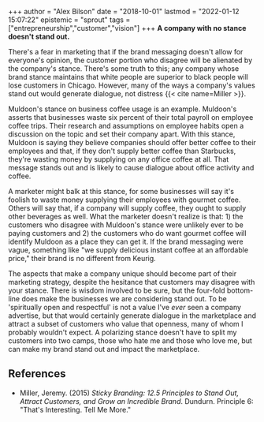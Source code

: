 +++
author = "Alex Bilson"
date = "2018-10-01"
lastmod = "2022-01-12 15:07:22"
epistemic = "sprout"
tags = ["entrepreneurship","customer","vision"]
+++
**A company with no stance doesn't stand out.**

There's a fear in marketing that if the brand messaging doesn't allow for everyone's opinion, the customer portion who disagree will be alienated by the company's stance.  There's some truth to this; any company whose brand stance maintains that white people are superior to black people will lose customers in Chicago.  However, many of the ways a company's values stand out would generate dialogue, not distress {{< cite name=Miller >}}.

Muldoon's stance on business coffee usage is an example.  Muldoon's asserts that businesses waste six percent of their total payroll on employee coffee trips.  Their research and assumptions on employee habits open a discussion on the topic and set their company apart.  With this stance, Muldoon is saying they believe companies should offer better coffee to their employees and that, if they don't supply better coffee than Starbucks, they're wasting money by supplying on any office coffee at all.  That message stands out and is likely to cause dialogue about office activity and coffee.

A marketer might balk at this stance, for some businesses will say it's foolish to waste money supplying their employees with gourmet coffee.  Others will say that, if a company will supply coffee, they ought to supply other beverages as well.  What the marketer doesn't realize is that: 1) the customers who disagree with Muldoon's stance were unlikely ever to be paying customers and 2) the customers who do want gourmet coffee will identify Muldoon as a place they can get it.  If the brand messaging were vague, something like "we supply delicious instant coffee at an affordable price," their brand is no different from Keurig.

The aspects that make a company unique should become part of their marketing strategy, despite the hesitance that customers may disagree with your stance.  There is wisdom involved to be sure, but the four-fold bottom-line does make the businesses we are considering stand out.  To be 'spiritually open and respectful' is not a value I've _ever_ seen a company advertise, but that would certainly generate dialogue in the marketplace and attract a subset of customers who value that openness, many of whom I probably wouldn't expect.  A polarizing stance doesn't have to split my customers into two camps, those who hate me and those who love me, but can make my brand stand out and impact the marketplace.

## References

- Miller, Jeremy. (2015) _Sticky Branding: 12.5 Principles to Stand Out, Attract Customers, and Grow an Incredible Brand_. Dundurn. Principle 6: "That's Interesting.  Tell Me More."

